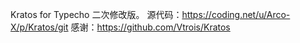 Kratos for Typecho 二次修改版。
源代码：https://coding.net/u/Arco-X/p/Kratos/git
感谢：https://github.com/Vtrois/Kratos
